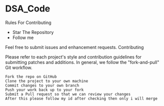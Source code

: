 # DSA_Code

Rules For Contributing
* Star The Repository
* Follow me

Feel free to submit issues and enhancement requests.
Contributing

Please refer to each project's style and contribution guidelines for submitting patches and additions. In general, we follow the "fork-and-pull" Git workflow.

    Fork the repo on GitHub
    Clone the project to your own machine
    Commit changes to your own branch
    Push your work back up to your fork
    Submit a Pull request so that we can review your changes
    After this please follow my id after checking then only i will merge
